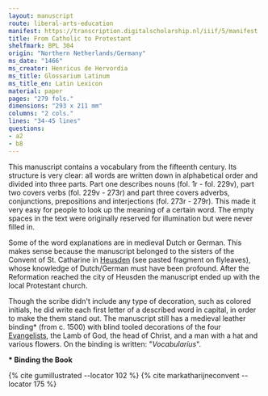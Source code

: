 ```yaml
---
layout: manuscript
route: liberal-arts-education
manifest: https://transcription.digitalscholarship.nl/iiif/5/manifest
title: From Catholic to Protestant
shelfmark: BPL 304
origin: "Northern Netherlands/Germany"
ms_date: "1466"
ms_creator: Henricus de Hervordia
ms_title: Glossarium Latinum
ms_title_en: Latin Lexicon
material: paper
pages: "279 fols."
dimensions: "293 x 211 mm"
columns: "2 cols."
lines: "34-45 lines"
questions:
- a2
- b8
---
```


This manuscript contains a vocabulary from the fifteenth century. Its
structure is very clear: all words are written down in alphabetical
order and divided into three parts. Part one describes nouns (fol. 1r -
fol. 229v), part two covers verbs (fol. 229v - 273r) and part three
covers adverbs, conjunctions, prepositions and interjections (fol. 273r - 279r).
This made it very easy for people to look up the meaning of a
certain word. The empty spaces in the text were originally reserved for
illumination but were never filled in.

Some of the word explanations are in medieval Dutch or German. This
makes sense because the manuscript belonged to the sisters of the
Convent of St. Catharine in
[Heusden](https://nl.wikipedia.org/wiki/Heusden_(vestingstad)) (see
pasted fragment on flyleaves), whose knowledge of Dutch/German must have
been profound. After the Reformation reached the city of Heusden the
manuscript ended up with the local Protestant church.

Though the scribe didn't include any type of decoration, such as colored
initials, he did write each first letter of a described word in capital,
in order to make the them stand out.
The manuscript still has a medieval leather binding\* (from c. 1500)
with blind tooled decorations of the four
[Evangelists](https://en.wikipedia.org/wiki/Four_Evangelists), the Lamb
of God, the head of Christ, and a man with a hat and various flowers. On
the binding is written: "*Vocabularius*".

**\* Binding the Book**

{% cite gumillustrated --locator 102 %}
{% cite markatharijneconvent --locator 175 %}